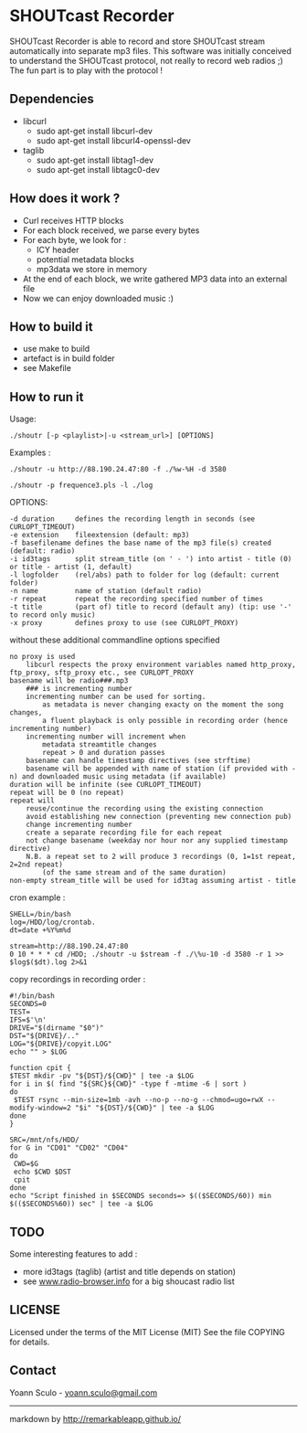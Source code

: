 SHOUTcast Recorder
==================

SHOUTcast Recorder is able to record and store SHOUTcast stream automatically into separate mp3 files. This software was initially conceived to understand the SHOUTcast protocol, not really to record web radios ;) The fun part is to play with the protocol !

Dependencies
------------

- libcurl
	- sudo apt-get install libcurl-dev
	- sudo apt-get install libcurl4-openssl-dev
- taglib
	- sudo apt-get install libtag1-dev
	- sudo apt-get install libtagc0-dev
 

How does it work ?
------------------

- Curl receives HTTP blocks
- For each block received, we parse every bytes
- For each byte, we look for :
	- ICY header
	- potential metadata blocks
	- mp3data we store in memory
- At the end of each block, we write gathered MP3 data into an external file
- Now we can enjoy downloaded music :)

How to build it
---------------

- use make to build
- artefact is in build folder
- see Makefile

How to run it
-------------

Usage:

	./shoutr [-p <playlist>|-u <stream_url>] [OPTIONS]

Examples :

	./shoutr -u http://88.190.24.47:80 -f ./%w-%H -d 3580

	./shoutr -p frequence3.pls -l ./log

OPTIONS:

	-d duration		defines the recording length in seconds (see CURLOPT_TIMEOUT)
	-e extension	fileextension (default: mp3)
	-f basefilename	defines the base name of the mp3 file(s) created (default: radio)
	-i id3tags		split stream_title (on ' - ') into artist - title (0) or title - artist (1, default)
	-l logfolder	(rel/abs) path to folder for log (default: current folder)
	-n name			name of station (default radio)
	-r repeat		repeat the recording specified number of times
	-t title		(part of) title to record (default any) (tip: use '-' to record only music)
	-x proxy		defines proxy to use (see CURLOPT_PROXY)

without these additional commandline options specified

	no proxy is used 
		libcurl respects the proxy environment variables named http_proxy, ftp_proxy, sftp_proxy etc., see CURLOPT_PROXY
	basename will be radio###.mp3 
		### is incrementing number
		incrementing number can be used for sorting. 
			as metadata is never changing exacty on the moment the song changes,
			a fluent playback is only possible in recording order (hence incrementing number)
		incrementing number will increment when
			metadata streamtitle changes
			repeat > 0 and duration passes
		basename can handle timestamp directives (see strftime)
		basename will be appended with name of station (if provided with -n) and downloaded music using metadata (if available)
	duration will be infinite (see CURLOPT_TIMEOUT)
	repeat will be 0 (no repeat)
	repeat will 
		reuse/continue the recording using the existing connection
		avoid establishing new connection (preventing new connection pub)
		change incrementing number
		create a separate recording file for each repeat
		not change basename (weekday nor hour nor any supplied timestamp directive)
		N.B. a repeat set to 2 will produce 3 recordings (0, 1=1st repeat, 2=2nd repeat)
			(of the same stream and of the same duration)
	non-empty stream_title will be used for id3tag assuming artist - title


cron example :

	SHELL=/bin/bash
	log=/HDD/log/crontab.
	dt=date +%Y%m%d
	
	stream=http://88.190.24.47:80
	0 10 * * * cd /HDD; ./shoutr -u $stream -f ./\%u-10 -d 3580 -r 1 >> $log$($dt).log 2>&1


copy recordings in recording order :

	
	#!/bin/bash
	SECONDS=0
	TEST=
	IFS=$'\n'
	DRIVE="$(dirname "$0")"
	DST="${DRIVE}/.."
	LOG="${DRIVE}/copyit.LOG"
	echo "" > $LOG
	
	function cpit {
	$TEST mkdir -pv "${DST}/${CWD}" | tee -a $LOG
	for i in $( find "${SRC}${CWD}" -type f -mtime -6 | sort )
	do 
	 $TEST rsync --min-size=1mb -avh --no-p --no-g --chmod=ugo=rwX --modify-window=2 "$i" "${DST}/${CWD}" | tee -a $LOG
	done
	}
	
	SRC=/mnt/nfs/HDD/
	for G in "CD01" "CD02" "CD04" 
	do
	 CWD=$G
	 echo $CWD $DST
	 cpit
	done
	echo "Script finished in $SECONDS seconds=> $(($SECONDS/60)) min $(($SECONDS%60)) sec" | tee -a $LOG
	
TODO
----

Some interesting features to add :

- more id3tags (taglib) (artist and title depends on station)
- see www.radio-browser.info for a big shoucast radio list 


LICENSE
-------

Licensed under the terms of the MIT License (MIT)
See the file COPYING for details.

Contact
-------
Yoann Sculo - <yoann.sculo@gmail.com>

------
markdown by http://remarkableapp.github.io/
